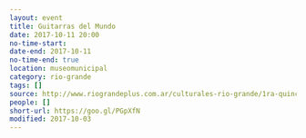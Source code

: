 ```yaml
---
layout: event 
title: Guitarras del Mundo
date: 2017-10-11 20:00
no-time-start: 
date-end: 2017-10-11
no-time-end: true
location: museomunicipal
category: rio-grande
tags: []
source: http://www.riograndeplus.com.ar/culturales-rio-grande/1ra-quincena-de-octubre/
people: []
short-url: https://goo.gl/PGpXfN
modified: 2017-10-03
---
```


